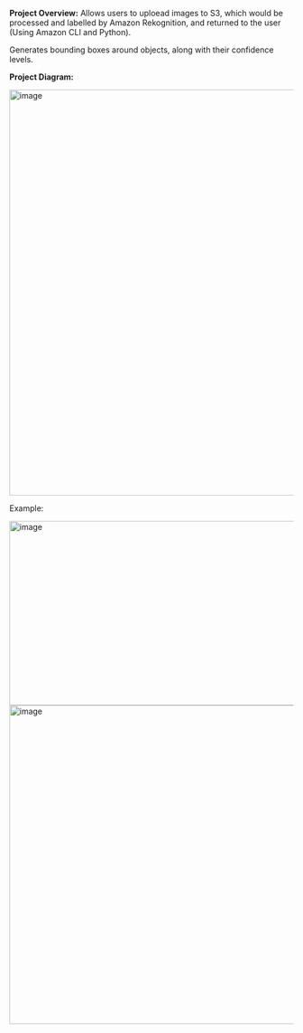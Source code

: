 **Project Overview:** Allows users to uploead images to S3, which would be processed and labelled by Amazon Rekognition, and returned to the user (Using Amazon CLI and Python). 

Generates bounding boxes around objects, along with their confidence levels.

**Project Diagram:**


<img width="1119" height="718" alt="image" src="https://github.com/user-attachments/assets/410b6512-eec6-40ff-b9a2-56f9edf32679" />


Example:

<img width="688" height="326" alt="image" src="https://github.com/user-attachments/assets/fda88f22-a036-4459-a1de-80390394b2ff" />

<img width="1217" height="564" alt="image" src="https://github.com/user-attachments/assets/0471bfe8-db59-4e8a-a877-ca8ba5cfd89a" />

